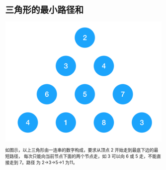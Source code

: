 # 三角形的最小路径和

![](./index.jpg)

如图示，以上三角形由一连串的数字构成，要求从顶点 2 开始走到最底下边的最短路径，
每次只能向当前节点下面的两个节点走，如 3 可以向 6 或 5 走，不能直接走到 7。路径
为 2->3->5->1 为11。
